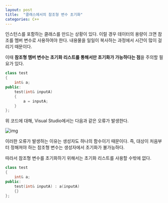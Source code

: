 ```yaml
---
layout: post
title:  "클래스에서의 참조형 변수 초기화"
categories: C++
---
```


인스턴스를 포함하는 클래스를 만드는 상황이 있다. 이럴 경우 데이터의 용량이 크면 참조를 멤버 변수로 사용하여야 한다. 내용물을 일일이 복사하는 과정에서 시간이 많이 걸리기 때문이다.

이때 **참조형 멤버 변수는 초기화 리스트를 통해서만 초기화가 가능하다는 점**을 주의할 필요가 있다.
```cpp
class test
{
	int& a;
public:
	test(int& inputA)
	{
		a = inputA;
	}
};
```

위 코드에 대해, Visual Studio에서는 다음과 같은 오류가 발생한다.

![img](https://user-images.githubusercontent.com/42532724/190864786-c8069617-54e8-4cc8-86fb-4c0d005fab6a.png)

이러한 오류가 발생하는 이유는 생성자도 하나의 함수이기 때문이다.
즉, 대상이 처음부터 정해져야 하는 참조형 변수는 생성자에서 초기화가 불가능하다.

따라서 참조형 변수를 초기화하기 위해서는 초기화 리스트를 사용할 수밖에 없다.
```cpp
class test
{
	int& a;
public:
	test(int& inputA) : a(inputA)
	{}
};
```
